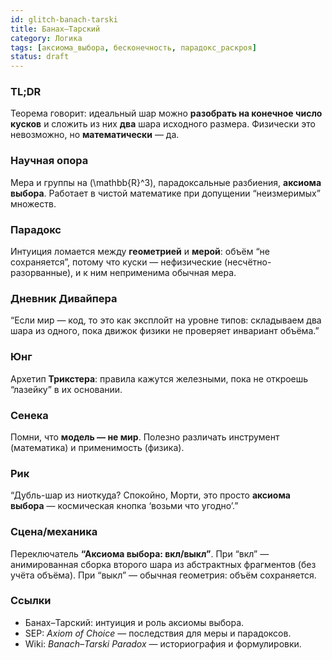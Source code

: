 ```yaml
---
id: glitch-banach-tarski
title: Банах–Тарский
category: Логика
tags: [аксиома_выбора, бесконечность, парадокс_раскроя]
status: draft
---
```


### TL;DR
Теорема говорит: идеальный шар можно **разобрать на конечное число кусков** и сложить из них **два** шара исходного размера. Физически это невозможно, но **математически** — да.

### Научная опора
Мера и группы на \(\mathbb{R}^3\), парадоксальные разбиения, **аксиома выбора**. Работает в чистой математике при допущении “неизмеримых” множеств.

### Парадокс
Интуиция ломается между **геометрией** и **мерой**: объём “не сохраняется”, потому что куски — нефизические (несчётно-разорванные), и к ним неприменима обычная мера.

### Дневник Дивайпера
“Если мир — код, то это как эксплойт на уровне типов: складываем два шара из одного, пока движок физики не проверяет инвариант объёма.”

### Юнг
Архетип **Трикстера**: правила кажутся железными, пока не откроешь “лазейку” в их основании.

### Сенека
Помни, что **модель — не мир**. Полезно различать инструмент (математика) и применимость (физика).

### Рик
“Дубль-шар из ниоткуда? Спокойно, Морти, это просто **аксиома выбора** — космическая кнопка ‘возьми что угодно’.”

### Сцена/механика
Переключатель **“Аксиома выбора: вкл/выкл”**. При “вкл” — анимированная сборка второго шара из абстрактных фрагментов (без учёта объёма). При “выкл” — обычная геометрия: объём сохраняется.

### Ссылки
- Банах–Тарский: интуиция и роль аксиомы выбора.
- SEP: *Axiom of Choice* — последствия для меры и парадоксов.
- Wiki: *Banach–Tarski Paradox* — историография и формулировки.
